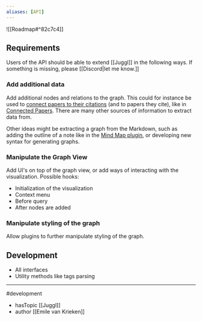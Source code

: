 ```yaml
---
aliases: [API]
---
```


![[Roadmap#^82c7c4]]

## Requirements
Users of the API should be able to extend [[Juggl]] in the following ways. If something is missing, please [[Discord|let me know.]]

### Add additional data
Add additional nodes and relations to the graph. This could for instance be used to [connect papers to their citations](https://forum.obsidian.md/t/show-online-literature-connections/10924) (and to papers they cite), like in [Connected Papers](https://www.connectedpapers.com/). There are many other sources of information to extract data from.

Other ideas might be extracting a graph from the Markdown, such as adding the outline of a note like in the [Mind Map plugin](https://github.com/lynchjames/obsidian-mind-map), or developing new syntax for generating graphs. 

### Manipulate the Graph View
Add UI's on top of the graph view, or add ways of interacting with the visualization. 
Possible hooks:
- Initialization of the visualization
- Context menu
- Before query
- After nodes are added

### Manipulate styling of the graph
Allow plugins to further manipulate styling of the graph. 

## Development
- All interfaces
- Utility methods like tags parsing

--- 
#development 
- hasTopic [[Juggl]]
- author [[Emile van Krieken]]